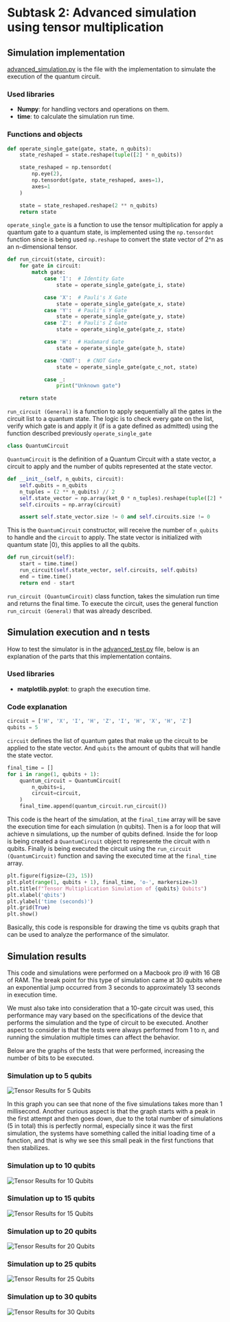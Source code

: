 # Subtask 2: Advanced simulation using tensor multiplication

## Simulation implementation

[advanced_simulation.py](advanced_simulation.py) is the file with the implementation to simulate the execution of the quantum circuit.

### Used libraries

- **Numpy**: for handling vectors and operations on them.
- **time**: to calculate the simulation run time.

### Functions and objects

```python
def operate_single_gate(gate, state, n_qubits):
    state_reshaped = state.reshape(tuple([2] * n_qubits))

    state_reshaped = np.tensordot(
        np.eye(2),
        np.tensordot(gate, state_reshaped, axes=1),
        axes=1
    )

    state = state_reshaped.reshape(2 ** n_qubits)
    return state
```

`operate_single_gate` is a function to use the tensor multiplication for apply a quantum gate to a quantum state, is implemented using the `np.tensordot`
function since is being used `np.reshape` to convert the state vector of 2^n as an n-dimensional tensor.

```python
def run_circuit(state, circuit):
    for gate in circuit:
        match gate:
            case 'I':  # Identity Gate
                state = operate_single_gate(gate_i, state)

            case 'X':  # Pauli's X Gate
                state = operate_single_gate(gate_x, state)
            case 'Y':  # Pauli's Y Gate
                state = operate_single_gate(gate_y, state)
            case 'Z':  # Pauli's Z Gate
                state = operate_single_gate(gate_z, state)

            case 'H':  # Hadamard Gate
                state = operate_single_gate(gate_h, state)

            case 'CNOT':  # CNOT Gate
                state = operate_single_gate(gate_c_not, state)

            case _:
                print("Unknown gate")

    return state
```

`run_circuit (General)` is a function to apply sequentially all the gates in the circuit list to a quantum state. 
The logic is to check every gate on the list, verify which gate is and apply it 
(if is a gate defined as admitted) using the function described previously `operate_single_gate`

```python
class QuantumCircuit
```

`QuantumCircuit` is the definition of a Quantum Circuit with a state vector, a circuit to apply and the number of qubits represented at the state vector.

```python
def __init__(self, n_qubits, circuit):
    self.qubits = n_qubits
    n_tuples = (2 ** n_qubits) // 2
    self.state_vector = np.array(ket_0 * n_tuples).reshape(tuple([2] * n_qubits))
    self.circuits = np.array(circuit)

    assert self.state_vector.size != 0 and self.circuits.size != 0
```

This is the `QuantumCircuit` constructor, will receive the number of `n_qubits` to handle and the `circuit` to apply.
The state vector is initialized with quantum state |0⟩, this applies to all the qubits.

```python
def run_circuit(self):
    start = time.time()
    run_circuit(self.state_vector, self.circuits, self.qubits)
    end = time.time()
    return end - start
```

`run_circuit (QuantumCircuit)` class function, takes the simulation run time and returns the final time. 
To execute the circuit, uses the general function `run_circuit (General)` that was already described.

## Simulation execution and n tests

How to test the simulator is in the [advanced_test.py](advanced_test.py) file, 
below is an explanation of the parts that this implementation contains.

### Used libraries

- **matplotlib.pyplot**: to graph the execution time.

### Code explanation

```python
circuit = ['H', 'X', 'I', 'H', 'Z', 'I', 'H', 'X', 'H', 'Z']
qubits = 5
```

`circuit` defines the list of quantum gates that make up the circuit to be applied to the state vector. 
And `qubits` the amount of qubits that will handle the state vector.

```python
final_time = []
for i in range(1, qubits + 1):
    quantum_circuit = QuantumCircuit(
        n_qubits=i,
        circuit=circuit,
    )
    final_time.append(quantum_circuit.run_circuit())
```

This code is the heart of the simulation, at the `final_time` array will be save the execution time for each simulation (n qubits). 
Then is a for loop that will achieve n simulations, up the number of qubits defined. Inside the for loop is being created a
`QuantumCircuit` object to represente the circuit with n qubits. Finally is being executed the circuit using the 
`run_circuit (QuantumCircuit)` function and saving the executed time at the `final_time` array.

```python
plt.figure(figsize=(23, 15))
plt.plot(range(1, qubits + 1), final_time, 'o-', markersize=3)
plt.title(f"Tensor Multiplication Simulation of {qubits} Qubits")
plt.xlabel('qbits')
plt.ylabel('time (seconds)')
plt.grid(True)
plt.show()
```

Basically, this code is responsible for drawing the time vs qubits graph that can be used to analyze the performance of the simulator.

## Simulation results

This code and simulations were performed on a Macbook pro i9 with 16 GB of RAM. 
The break point for this type of simulation came at 30 qubits where an exponential jump occurred from 3 seconds to approximately 13 seconds in execution time.

We must also take into consideration that a 10-gate circuit was used, 
this performance may vary based on the specifications of the device that performs the simulation and the type of circuit to be executed. 
Another aspect to consider is that the tests were always performed from 1 to n, and running the simulation multiple times can affect the behavior.

Below are the graphs of the tests that were performed, increasing the number of bits to be executed.

### Simulation up to 5 qubits

![Tensor Results for 5 Qubits](images/tensor_05_qubits.png)

In this graph you can see that none of the five simulations takes more than 1 millisecond. 
Another curious aspect is that the graph starts with a peak in the first attempt and then goes down, 
due to the total number of simulations (5 in total) this is perfectly normal, especially since it was the first simulation, 
the systems have something called the initial loading time of a function, and that is why we see this small peak in the first functions that then stabilizes.

### Simulation up to 10 qubits

![Tensor Results for 10 Qubits](images/tensor_10_qubits.png)

### Simulation up to 15 qubits

![Tensor Results for 15 Qubits](images/tensor_15_qubits.png)

### Simulation up to 20 qubits

![Tensor Results for 20 Qubits](images/tensor_20_qubits.png)

### Simulation up to 25 qubits

![Tensor Results for 25 Qubits](images/tensor_25_qubits.png)

### Simulation up to 30 qubits

![Tensor Results for 30 Qubits](images/tensor_30_qubits.png)




